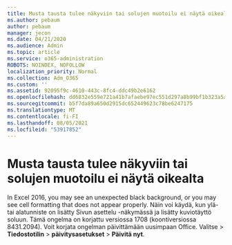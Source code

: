 ```yaml
---
title: Musta tausta tulee näkyviin tai solujen muotoilu ei näytä oikealta
ms.author: pebaum
author: pebaum
manager: jecon
ms.date: 04/21/2020
ms.audience: Admin
ms.topic: article
ms.service: o365-administration
ROBOTS: NOINDEX, NOFOLLOW
localization_priority: Normal
ms.collection: Adm_O365
ms.custom: ''
ms.assetid: 92095f9c-4610-443c-8fc4-ddc49b2e6162
ms.openlocfilehash: dd6832e559e721a41b7afaebe97ec551d297a8b99bf1b323a5a5680365eacfac
ms.sourcegitcommit: b5f7da89a650d2915dc652449623c78be6247175
ms.translationtype: MT
ms.contentlocale: fi-FI
ms.lasthandoff: 08/05/2021
ms.locfileid: "53917852"
---
```

# <a name="a-black-background-appears-or-cell-formatting-doesnt-look-right"></a>Musta tausta tulee näkyviin tai solujen muotoilu ei näytä oikealta

In Excel 2016, you may see an unexpected black background, or you may see cell formatting that does not appear properly. Näin voi käydä, kun ylä- tai alatunniste on lisätty Sivun asettelu -näkymässä ja lisätty kuviotäyttö soluun. Tämä ongelma on korjattu versiossa 1708 (koontiversiossa 8431.2094). Voit korjata ongelman päivittämään uusimpaan Office. Valitse  \> **Tiedostotilin** \> **päivitysasetukset** \> **Päivitä nyt**.
  

